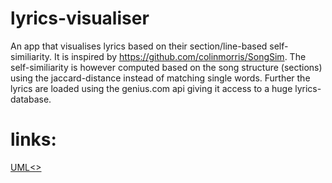 # lyrics-visualiser
An app that visualises lyrics based on their section/line-based self-similiarity. 
It is inspired by https://github.com/colinmorris/SongSim. 
The self-similiarity is however computed based on the song structure (sections) using the jaccard-distance instead of matching single words.
Further the lyrics are loaded using the genius.com api giving it access to a huge lyrics-database.

# links:
<a href="https://github.com/JLiekenbrock/lyrics-visualiser/tree/main/UML">UML<>
